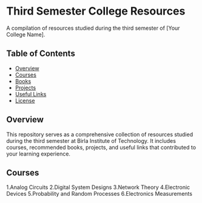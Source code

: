  # Third Semester College Resources

A compilation of resources studied during the third semester of [Your College Name].

## Table of Contents

- [Overview](#overview)
- [Courses](#courses)
- [Books](#books)
- [Projects](#projects)
- [Useful Links](#useful-links)
- [License](#license)

## Overview

This repository serves as a comprehensive collection of resources studied during the third semester at Birla Institute of Technology. It includes courses, recommended books, projects, and useful links that contributed to your learning experience.

## Courses
 1.Analog Circuits
 2.Digital System Designs
 3.Network Theory
 4.Electronic Devices
 5.Probability and Random Processes
 6.Electronics Measurements

